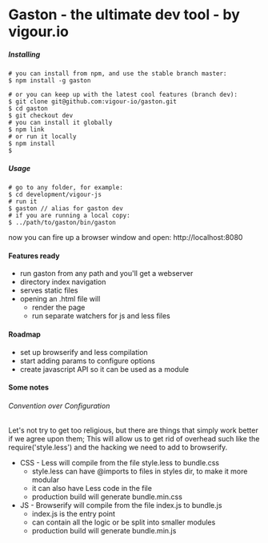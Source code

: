 # Gaston - the ultimate dev tool - by vigour.io

##### Installing
```shell
# you can install from npm, and use the stable branch master:
$ npm install -g gaston

# or you can keep up with the latest cool features (branch dev):
$ git clone git@github.com:vigour-io/gaston.git
$ cd gaston
$ git checkout dev
# you can install it globally
$ npm link
# or run it locally
$ npm install
$ 
```
##### Usage
```shell
# go to any folder, for example:
$ cd development/vigour-js
# run it
$ gaston // alias for gaston dev
# if you are running a local copy:
$ ../path/to/gaston/bin/gaston
```
now you can fire up a browser window and open:
http://localhost:8080

#### Features ready
* run gaston from any path and you'll get a webserver
* directory index navigation
* serves static files
* opening an .html file will 
  * render the page
  * run separate watchers for js and less files
  
#### Roadmap
* set up browserify and less compilation
* start adding params to configure options
* create javascript API so it can be used as a module


#### Some notes
###### Convention over Configuration
Let's not try to get too religious, but there are things that simply work better if we agree upon them;
This will allow us to get rid of overhead such like the require('style.less') and the hacking we need to add to browserify.

* CSS - Less will compile from the file style.less to bundle.css
  * style.less can have @imports to files in styles dir, to make it more modular
  * it can also have Less code in the file
  * production build will generate bundle.min.css
* JS - Browserify will compile from the file index.js to bundle.js
  * index.js is the entry point
  * can contain all the logic or be split into smaller modules
  * production build will generate bundle.min.js
